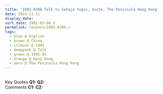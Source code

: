 ```yaml
---
title: "1992-0306 Talk to Sahaja Yogis, Suite, The Peninsula Hong Kong, Salisbury Rd, Tsim Sha Tsui, Hong Kong, China"
date: 2023-11-11
display_date: 
sort_date: 1992-03-06.3
permalink: /events/1992-0306-c
tags:
  - blue @ English
  - brown @ China
  - crimson @ 1992
  - deeppink @ Talk
  - green @ 1992-03
  - orange @ Hong Kong
  - peru @ The Peninsula Hong Kong
---
```


<br>

<wave-list>
  <list-title color="DarkSeaGreen" width="55">Key Quotes</list-title>
  <list-item color="BlanchedAlmond" width="280"><b>Q1:</b> <i></i></list-item>
  <list-item color="Lavender" width="280"><b>Q2:</b> <i></i></list-item>
</wave-list>

<br>

<wave-list>
  <list-title color="DarkSeaGreen" width="55">Comments</list-title>
  <list-item color="BlanchedAlmond" width="280"><b>C1:</b> <i></i></list-item>
  <list-item color="Lavender" width="280"><b>C2:</b> <i></i></list-item>
</wave-list>